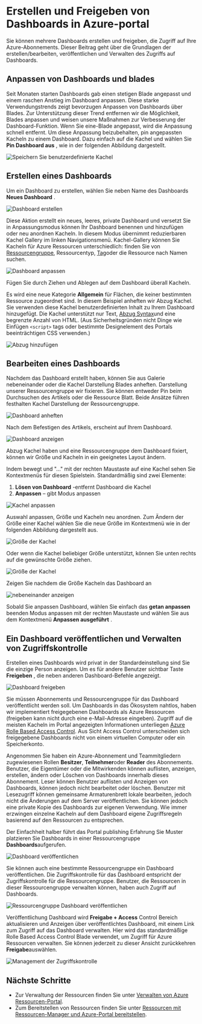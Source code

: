 <properties
   pageTitle="Azure Portal Dashboards | Microsoft Azure"
   description="Erläutert das Erstellen und Bearbeiten von Dashboards in Azure-Portal."
   services="azure-portal"
   documentationCenter=""
   authors="sewatson"
   manager="timlt"
   editor="tysonn"/>

<tags
   ms.service="multiple"
   ms.devlang="NA"
   ms.topic="article"
   ms.tgt_pltfrm="NA"
   ms.workload="na"
   ms.date="09/06/2016"
   ms.author="sewatson"/>

# <a name="creating-and-sharing-dashboards-in-the-azure-portal"></a>Erstellen und Freigeben von Dashboards in Azure-portal

Sie können mehrere Dashboards erstellen und freigeben, die Zugriff auf Ihre Azure-Abonnements.  Dieser Beitrag geht über die Grundlagen der erstellen/bearbeiten, veröffentlichen und Verwalten des Zugriffs auf Dashboards.

## <a name="customizing-dashboards-versus-blades"></a>Anpassen von Dashboards und blades

Seit Monaten starten Dashboards gab einen stetigen Blade angepasst und einem raschen Anstieg im Dashboard anpassen. Diese starke Verwendungstrends zeigt bevorzugen Anpassen von Dashboards über Blades. Zur Unterstützung dieser Trend entfernen wir die Möglichkeit, Blades anpassen und weisen unsere Maßnahmen zur Verbesserung der Dashboard-Funktion. Wenn Sie eine-Blade angepasst, wird die Anpassung schnell entfernt. Um diese Anpassung beizubehalten, pin angepassten Kacheln zu einem Dashboard. Dazu einfach auf die Kachel und wählen Sie **Pin Dashboard aus** , wie in der folgenden Abbildung dargestellt.

![Speichern Sie benutzerdefinierte Kachel](./media/azure-portal-dashboards/save-customization.png)

## <a name="create-a-dashboard"></a>Erstellen eines Dashboards

Um ein Dashboard zu erstellen, wählen Sie neben Name des Dashboards **Neues Dashboard** .  

![Dashboard erstellen](./media/azure-portal-dashboards/new-dashboard.png)

Diese Aktion erstellt ein neues, leeres, private Dashboard und versetzt Sie in Anpassungsmodus können Ihr Dashboard benennen und hinzufügen oder neu anordnen Kacheln.  In diesem Modus übernimmt reduzierbaren Kachel Gallery im linken Navigationsmenü.  Kachel-Gallery können Sie Kacheln für Azure Ressourcen unterschiedlich: finden Sie von [Ressourcengruppe](../azure-resource-manager/resource-group-overview.md#resource-groups), Ressourcentyp, [Tag](../resource-group-using-tags.md)oder die Ressource nach Namen suchen.  

![Dashboard anpassen](./media/azure-portal-dashboards/customize-dashboard.png)

Fügen Sie durch Ziehen und Ablegen auf dem Dashboard überall Kacheln.

Es wird eine neue Kategorie **Allgemein** für Flächen, die keiner bestimmten Ressource zugeordnet sind.  In diesem Beispiel anheften wir Abzug Kachel.  Sie verwenden diese Kachel benutzerdefinierten Inhalt zu Ihrem Dashboard hinzugefügt.  Die Kachel unterstützt nur Text, [Abzug Syntax](https://daringfireball.net/projects/markdown/syntax)und eine begrenzte Anzahl von HTML.  (Aus Sicherheitsgründen nicht Dinge wie Einfügen `<script>` tags oder bestimmte Designelement des Portals beeinträchtigen CSS verwenden.) 

![Abzug hinzufügen](./media/azure-portal-dashboards/add-markdown.png)

## <a name="edit-a-dashboard"></a>Bearbeiten eines Dashboards

Nachdem das Dashboard erstellt haben, können Sie aus Galerie nebeneinander oder die Kachel Darstellung Blades anheften. Darstellung unserer Ressourcengruppe wir fixieren. Sie können entweder Pin beim Durchsuchen des Artikels oder die Ressource Blatt. Beide Ansätze führen festhalten Kachel Darstellung der Ressourcengruppe.

![Dashboard anheften](./media/azure-portal-dashboards/pin-to-dashboard.png)

Nach dem Befestigen des Artikels, erscheint auf Ihrem Dashboard.

![Dashboard anzeigen](./media/azure-portal-dashboards/view-dashboard.png)

Abzug Kachel haben und eine Ressourcengruppe dem Dashboard fixiert, können wir Größe und Kacheln in ein geeignetes Layout ändern.

Indem bewegt und "..." mit der rechten Maustaste auf eine Kachel sehen Sie Kontextmenüs für diesen Spielstein. Standardmäßig sind zwei Elemente:

1. **Lösen von Dashboard** -entfernt Dashboard die Kachel
2.  **Anpassen** – gibt Modus anpassen

![Kachel anpassen](./media/azure-portal-dashboards/customize-tile.png)

Auswahl anpassen, Größe und Kacheln neu anordnen. Zum Ändern der Größe einer Kachel wählen Sie die neue Größe im Kontextmenü wie in der folgenden Abbildung dargestellt aus.

![Größe der Kachel](./media/azure-portal-dashboards/resize-tile.png)

Oder wenn die Kachel beliebiger Größe unterstützt, können Sie unten rechts auf die gewünschte Größe ziehen.

![Größe der Kachel](./media/azure-portal-dashboards/resize-corner.png)

Zeigen Sie nachdem die Größe Kacheln das Dashboard an

![nebeneinander anzeigen](./media/azure-portal-dashboards/view-tile.png)

Sobald Sie anpassen Dashboard, wählen Sie einfach das **getan anpassen** beenden Modus anpassen mit der rechten Maustaste und wählen Sie aus dem Kontextmenü **Anpassen ausgeführt** .

## <a name="publish-a-dashboard-and-manage-access-control"></a>Ein Dashboard veröffentlichen und Verwalten von Zugriffskontrolle

Erstellen eines Dashboards wird privat in der Standardeinstellung sind Sie die einzige Person anzeigen.  Um es für andere Benutzer sichtbar Taste **Freigeben** , die neben anderen Dashboard-Befehle angezeigt.

![Dashboard freigeben](./media/azure-portal-dashboards/share-dashboard.png)

Sie müssen Abonnements und Ressourcengruppe für das Dashboard veröffentlicht werden soll. Um Dashboards in das Ökosystem nahtlos, haben wir implementiert freigegebenen Dashboards als Azure Ressourcen (freigeben kann nicht durch eine e-Mail-Adresse eingeben).  Zugriff auf die meisten Kacheln im Portal angezeigten Informationen unterliegen [Azure Rolle Based Access Control](../active-directory/role-based-access-control-configure.md ). Aus Sicht Access Control unterscheiden sich freigegebene Dashboards nicht von einem virtuellen Computer oder ein Speicherkonto.  

Angenommen Sie haben ein Azure-Abonnement und Teammitgliedern zugewiesenen Rollen **Besitzer**, **Teilnehmer**oder **Reader** des Abonnements.  Benutzer, die Eigentümer oder die Mitwirkenden können auflisten, anzeigen, erstellen, ändern oder Löschen von Dashboards innerhalb dieses Abonnement.  Leser können Benutzer auflisten und Anzeigen von Dashboards, können jedoch nicht bearbeitet oder löschen.  Benutzer mit Lesezugriff können gemeinsame Armaturenbrett lokale bearbeiten, jedoch nicht die Änderungen auf dem Server veröffentlichen.  Sie können jedoch eine private Kopie des Dashboards zur eigenen Verwendung.  Wie immer erzwingen einzelne Kacheln auf dem Dashboard eigene Zugriffsregeln basierend auf den Ressourcen zu entsprechen.  

Der Einfachheit halber führt das Portal publishing Erfahrung Sie Muster platzieren Sie Dashboards in einer Ressourcengruppe **Dashboards**aufgerufen.  

![Dashboard veröffentlichen](./media/azure-portal-dashboards/publish-dashboard.png)

Sie können auch eine bestimmte Ressourcengruppe ein Dashboard veröffentlichen.  Die Zugriffskontrolle für das Dashboard entspricht der Zugriffskontrolle für die Ressourcengruppe.  Benutzer, die Ressourcen in dieser Ressourcengruppe verwalten können, haben auch Zugriff auf Dashboards.

![Ressourcengruppe Dashboard veröffentlichen](./media/azure-portal-dashboards/publish-to-resource-group.png)

Veröffentlichung Dashboard wird **Freigabe + Access** Control Bereich aktualisieren und Anzeigen über veröffentlichtes Dashboard, mit einem Link zum Zugriff auf das Dashboard verwalten.  Hier wird das standardmäßige Rolle Based Access Control Blade verwendet, um Zugriff für Azure Ressourcen verwalten.  Sie können jederzeit zu dieser Ansicht zurückkehren **Freigabe**auswählen.

![Management der Zugriffskontrolle](./media/azure-portal-dashboards/manage-access.png)

## <a name="next-steps"></a>Nächste Schritte

- Zur Verwaltung der Ressourcen finden Sie unter [Verwalten von Azure Ressourcen-Portal](resource-group-portal.md).
- Zum Bereitstellen von Ressourcen finden Sie unter [Ressourcen mit Ressourcen-Manager und Azure-Portal bereitstellen](../resource-group-template-deploy-portal.md).